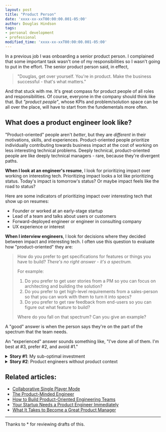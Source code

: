 ```yaml
---
layout: post
title: "Product Person"
date: 'xxxx-xx-xxT00:00:00.001-05:00'
author: Douglas Hindson
tags: 
- personal development
- professional
modified_time: 'xxxx-xx-xxT00:00:00.001-05:00'
---
```


In a previous job I was onboarding a senior product person. I complained that some important task wasn't one of my responsibilities so I wasn't going to put in the effort. The senior product person said, in effect,

> "Douglas, get over yourself. You're in product. Make the business successful - that's what matters."

And that stuck with me. It's great compass for product people of all roles and responsibilities. Of course, everyone in the company should think like that. But *"product people"*, whose KPIs and problem/solution space can be all over the place, will have to start from the fundementals more often.

## What does a product engineer look like?

"Product-oriented" people aren't *better*, but they are *different* in their motivations, skills, and experiences. Product-oriented people prioritize individually contributing towards business impact at the cost of working on less interesting technical problems. Deeply technical, product-oriented people are like deeply technical managers - rare, because they're divergent paths.

**When I look at an engineer's resume**, I look for prioritizing impact over working on interesting tech. Prioritizing impact looks a lot like prioritizing status. Today's impact is tomorrow's status? Or maybe impact feels like the road to status?

Here are some indicators of prioritizing impact over interesting tech that show up on resumes:

* Founder or worked at an early-stage startup
* Lead of a team and talks about users or customers
* Forward-deployed engineer or engineer in consulting company
* UX experience or interest

**When I interview engineers**, I look for decisions where they decided between impact and interesting tech. I often use this question to evaluate how "product-oriented" they are:

> How do you prefer to get specifications for features or things you have to build? *There's no right answer - it's a spectrum.*
> 
> For example:
>
> 1. Do you prefer to get user stories from a PM so you can focus on architecting and building the solution?
> 2. Do you prefer to get high-level requirements from a sales-person so that you can work with them to turn it into specs?
> 3. Do you prefer to get raw feedback from end-users so you can figure out what feature to build?
>
> Where do you fall on that spectrum? Can you give an example?

A "good" answer is when the person says they're on the part of the spectrum that the team needs.

An "experienced" answer sounds something like, "I've done all of them. I'm best at #3, prefer #2, and avoid #1."

<details>
<summary><b>Story #1</b>: My sub-optimal investment</summary>

<br/>

Healthcare systems in a foreign country? Doctors, nurses, hospitals, gp practices, rota management... I worked in this company, but I had no interest in this domain.

<br/><br/>

I wanted to improve transferrable skills. I expected product managers and designers to hand me specs, so I could focus on architecting and building. That mostly worked out, but when our team met the cofounders for strategic discussions, I couldn't contribute. I could estimate the effort involved in building a mockup, but I couldn't propose an alternative with 2x value and 0.5x cost.

<br/><br/>

And others could smell my lack of enthusiasm for the business - especially the cofounders, who lived and breathed it. Cofounders, managers, teammates - they all want you to be invested in the company and team. When you prove your investment in the business, others will reciprocate with more investment in you. I could have accelerated my growth in responsibilities and position if I displayed more enthusiasm for the product and business.

<br/><br/>

Five years later, here I am working in that same product domain and a different technical one.

<br/><br/>

</details>

<details>
<summary><b>Story #2</b>: Product engineers without product context</summary>

<br/>

I once joined a team that needed its engineers to behave like product engineers. They didn't.

<br/><br/>

The developers only met with their users when directed to, even though their users worked at desks a few meters away. The developer team waited for decisions to come from product managers and designers. The service they worked on was just a piece of a much larger product, about which they had little context. Decisions *happened to them* and they weren't in control of their future. Their projects went off-track and got cancelled. They often built the wrong thing, and how could they know what the right thing was? They barely grasped what was needed of _their_ small piece of a much larger puzzle.

<br/><br/>

Of course, these circumstances came from mismanagement, blitz-scaling, and recent bad experiences - not the developers themselves, who were mostly new anyways.

<br/><br/>

The PM expressed that the developers were always invited to interact with users, but didn't really participate. During onboarding, I did some user interviews to build context. Afterwards, I shared how I interviewed our users, and that the developers were missing out on key information and relationships. They expressed FOMO.

<br/><br/>

One month in, my first project on the team was to begin bridging two products. Over and over, the team resisted a solution because we had a fear of imagined risks. We ended up going down the "low-risk" path that incurred tech debt - we spent six developer-months on a project and didn't finish. The solution was scrapped and we redid it properly later when everyone had sufficient context.

<br/><br/>

</details>

## Related articles:

* [Collaborative Single Player Mode](https://blog.rstankov.com/collaborative-single-player-mode/)
* [The Product-Minded Engineer](https://blog.pragmaticengineer.com/the-product-minded-engineer/)
* [How to Build Product-Oriented Engineering Teams](https://amplitude.com/blog/how-to-build-product-oriented-engineering-teams)
* [Your Startup Needs a Product Engineer Immediately](https://jproco.medium.com/your-startup-needs-a-product-engineer-immediately-8902f7787c25)
* [What It Takes to Become a Great Product Manager](https://hbr.org/2017/12/what-it-takes-to-become-a-great-product-manager)

---

Thanks to * for reviewing drafts of this.